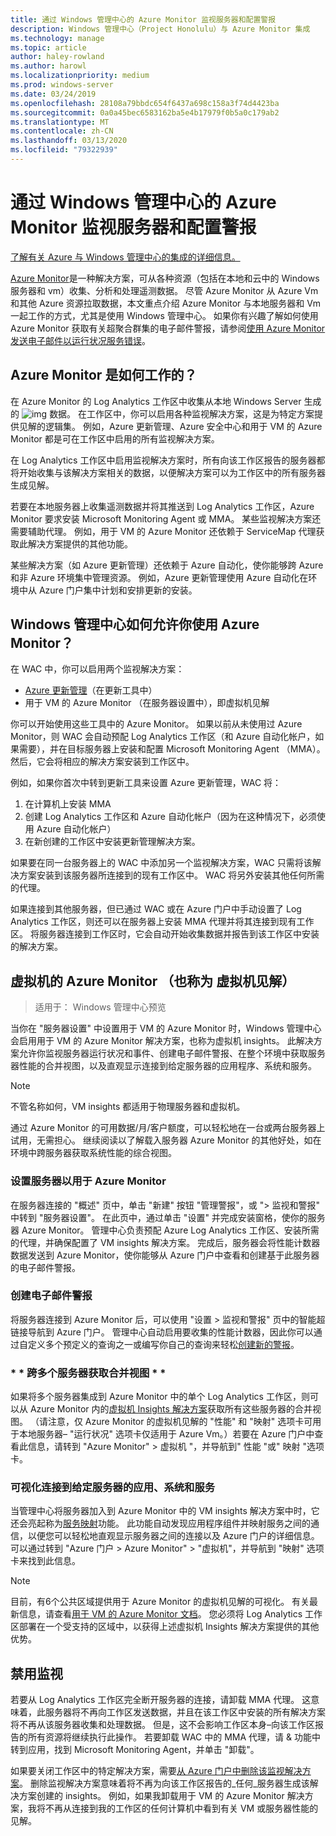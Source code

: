 ```yaml
---
title: 通过 Windows 管理中心的 Azure Monitor 监视服务器和配置警报
description: Windows 管理中心（Project Honolulu）与 Azure Monitor 集成
ms.technology: manage
ms.topic: article
author: haley-rowland
ms.author: harowl
ms.localizationpriority: medium
ms.prod: windows-server
ms.date: 03/24/2019
ms.openlocfilehash: 28108a79bbdc654f6437a698c158a3f74d4423ba
ms.sourcegitcommit: 0a0a45bec6583162ba5e4b17979f0b5a0c179ab2
ms.translationtype: MT
ms.contentlocale: zh-CN
ms.lasthandoff: 03/13/2020
ms.locfileid: "79322939"
---
```

# <a name="monitor-servers-and-configure-alerts-with-azure-monitor-from-windows-admin-center"></a>通过 Windows 管理中心的 Azure Monitor 监视服务器和配置警报

[了解有关 Azure 与 Windows 管理中心的集成的详细信息。](../plan/azure-integration-options.md)

[Azure Monitor](https://docs.microsoft.com/azure/azure-monitor/overview)是一种解决方案，可从各种资源（包括在本地和云中的 Windows 服务器和 vm）收集、分析和处理遥测数据。 尽管 Azure Monitor 从 Azure Vm 和其他 Azure 资源拉取数据，本文重点介绍 Azure Monitor 与本地服务器和 Vm 一起工作的方式，尤其是使用 Windows 管理中心。 如果你有兴趣了解如何使用 Azure Monitor 获取有关超聚合群集的电子邮件警报，请参阅[使用 Azure Monitor 发送电子邮件以运行状况服务错误](https://docs.microsoft.com/windows-server/storage/storage-spaces/configure-azure-monitor)。

## <a name="how-does-azure-monitor-work"></a>Azure Monitor 是如何工作的？
在 Azure Monitor 的 Log Analytics 工作区中收集从本地 Windows Server 生成的 ![img](../media/azure-monitor-diagram.png) 数据。 在工作区中，你可以启用各种监视解决方案，这是为特定方案提供见解的逻辑集。 例如，Azure 更新管理、Azure 安全中心和用于 VM 的 Azure Monitor 都是可在工作区中启用的所有监视解决方案。 

在 Log Analytics 工作区中启用监视解决方案时，所有向该工作区报告的服务器都将开始收集与该解决方案相关的数据，以便解决方案可以为工作区中的所有服务器生成见解。 

若要在本地服务器上收集遥测数据并将其推送到 Log Analytics 工作区，Azure Monitor 要求安装 Microsoft Monitoring Agent 或 MMA。 某些监视解决方案还需要辅助代理。 例如，用于 VM 的 Azure Monitor 还依赖于 ServiceMap 代理获取此解决方案提供的其他功能。 

某些解决方案（如 Azure 更新管理）还依赖于 Azure 自动化，使你能够跨 Azure 和非 Azure 环境集中管理资源。 例如，Azure 更新管理使用 Azure 自动化在环境中从 Azure 门户集中计划和安排更新的安装。


## <a name="how-does-windows-admin-center-enable-you-to-use-azure-monitor"></a>Windows 管理中心如何允许你使用 Azure Monitor？

在 WAC 中，你可以启用两个监视解决方案：

- [Azure 更新管理](azure-update-management.md)（在更新工具中）
- 用于 VM 的 Azure Monitor （在服务器设置中），即虚拟机见解

你可以开始使用这些工具中的 Azure Monitor。 如果以前从未使用过 Azure Monitor，则 WAC 会自动预配 Log Analytics 工作区（和 Azure 自动化帐户，如果需要），并在目标服务器上安装和配置 Microsoft Monitoring Agent （MMA）。 然后，它会将相应的解决方案安装到工作区中。 

例如，如果你首次中转到更新工具来设置 Azure 更新管理，WAC 将：

1. 在计算机上安装 MMA
2. 创建 Log Analytics 工作区和 Azure 自动化帐户（因为在这种情况下，必须使用 Azure 自动化帐户）
3. 在新创建的工作区中安装更新管理解决方案。

如果要在同一台服务器上的 WAC 中添加另一个监视解决方案，WAC 只需将该解决方案安装到该服务器所连接到的现有工作区中。 WAC 将另外安装其他任何所需的代理。

如果连接到其他服务器，但已通过 WAC 或在 Azure 门户中手动设置了 Log Analytics 工作区，则还可以在服务器上安装 MMA 代理并将其连接到现有工作区。 将服务器连接到工作区时，它会自动开始收集数据并报告到该工作区中安装的解决方案。

## <a name="azure-monitor-for-virtual-machines-aka-virtual-machine-insights"></a>虚拟机的 Azure Monitor （也称为 虚拟机见解）
>适用于： Windows 管理中心预览

当你在 "服务器设置" 中设置用于 VM 的 Azure Monitor 时，Windows 管理中心会启用用于 VM 的 Azure Monitor 解决方案，也称为虚拟机 insights。 此解决方案允许你监视服务器运行状况和事件、创建电子邮件警报、在整个环境中获取服务器性能的合并视图，以及直观显示连接到给定服务器的应用程序、系统和服务。

> [!NOTE]
> 不管名称如何，VM insights 都适用于物理服务器和虚拟机。

通过 Azure Monitor 的可用数据/月/客户额度，可以轻松地在一台或两台服务器上试用，无需担心。 继续阅读以了解载入服务器 Azure Monitor 的其他好处，如在环境中跨服务器获取系统性能的综合视图。

### <a name="set-up-your-server-for-use-with-azure-monitor"></a>**设置服务器以用于 Azure Monitor**

在服务器连接的 "概述" 页中，单击 "新建" 按钮 "管理警报"，或 "> 监视和警报" 中转到 "服务器设置"。 在此页中，通过单击 "设置" 并完成安装窗格，使你的服务器 Azure Monitor。 管理中心负责预配 Azure Log Analytics 工作区、安装所需的代理，并确保配置了 VM insights 解决方案。 完成后，服务器会将性能计数器数据发送到 Azure Monitor，使你能够从 Azure 门户中查看和创建基于此服务器的电子邮件警报。

### <a name="create-email-alerts"></a>**创建电子邮件警报**

将服务器连接到 Azure Monitor 后，可以使用 "设置 > 监视和警报" 页中的智能超链接导航到 Azure 门户。 管理中心自动启用要收集的性能计数器，因此你可以通过自定义多个预定义的查询之一或编写你自己的查询来轻松[创建新的警报](https://docs.microsoft.com/azure/azure-monitor/platform/alerts-log)。

### <a name="get-a-consolidated-view-across-multiple-servers-"></a>\* * 跨多个服务器获取合并视图 * *

如果将多个服务器集成到 Azure Monitor 中的单个 Log Analytics 工作区，则可以从 Azure Monitor 内的[虚拟机 Insights 解决方案](https://docs.microsoft.com/azure/azure-monitor/insights/vminsights-overview)获取所有这些服务器的合并视图。  （请注意，仅 Azure Monitor 的虚拟机见解的 "性能" 和 "映射" 选项卡可用于本地服务器– "运行状况" 选项卡仅适用于 Azure Vm。）若要在 Azure 门户中查看此信息，请转到 "Azure Monitor" > 虚拟机 "，并导航到" 性能 "或" 映射 "选项卡。

### <a name="visualize-apps-systems-and-services-connected-to-a-given-server"></a>**可视化连接到给定服务器的应用、系统和服务**

当管理中心将服务器加入到 Azure Monitor 中的 VM insights 解决方案中时，它还会亮起称为[服务映射](https://docs.microsoft.com/azure/azure-monitor/insights/service-map)功能。 此功能自动发现应用程序组件并映射服务之间的通信，以便您可以轻松地直观显示服务器之间的连接以及 Azure 门户的详细信息。 可以通过转到 "Azure 门户 > Azure Monitor" > "虚拟机"，并导航到 "映射" 选项卡来找到此信息。

> [!NOTE]
> 目前，有6个公共区域提供用于 Azure Monitor 的虚拟机见解的可视化。  有关最新信息，请查看[用于 VM 的 Azure Monitor 文档](https://docs.microsoft.com/azure/azure-monitor/insights/vminsights-onboard#log-analytics)。  您必须将 Log Analytics 工作区部署在一个受支持的区域中，以获得上述虚拟机 Insights 解决方案提供的其他优势。

## <a name="disabling-monitoring"></a>禁用监视

若要从 Log Analytics 工作区完全断开服务器的连接，请卸载 MMA 代理。 这意味着，此服务器将不再向工作区发送数据，并且在该工作区中安装的所有解决方案将不再从该服务器收集和处理数据。 但是，这不会影响工作区本身–向该工作区报告的所有资源将继续执行此操作。 若要卸载 WAC 中的 MMA 代理，请 & 功能中转到应用，找到 Microsoft Monitoring Agent，并单击 "卸载"。

如果要关闭工作区中的特定解决方案，需要[从 Azure 门户中删除该监视解决方案](https://docs.microsoft.com/azure/azure-monitor/insights/solutions#remove-a-management-solution)。 删除监视解决方案意味着将不再为向该工作区报告的_任何_服务器生成该解决方案创建的 insights。 例如，如果我卸载用于 VM 的 Azure Monitor 解决方案，我将不再从连接到我的工作区的任何计算机中看到有关 VM 或服务器性能的见解。